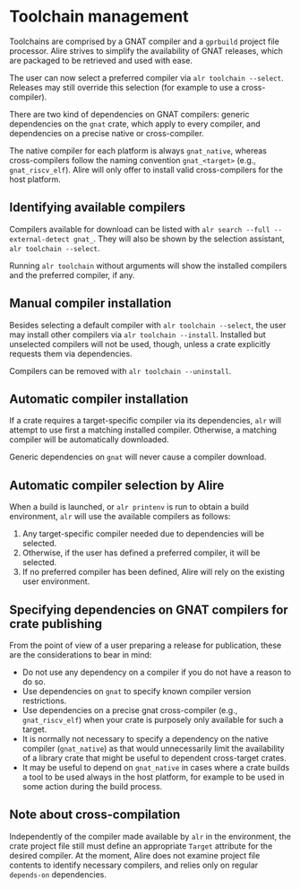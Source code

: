 # Toolchain management

Toolchains are comprised by a GNAT compiler and a `gprbuild` project file
processor. Alire strives to simplify the availability of GNAT releases, which
are packaged to be retrieved and used with ease. 

The user can now select a preferred compiler via `alr toolchain --select`.
Releases may still override this selection (for example to use a
cross-compiler).  

There are two kind of dependencies on GNAT compilers: generic dependencies on
the `gnat` crate, which apply to every compiler, and dependencies on a precise
native or cross-compiler.

The native compiler for each platform is always `gnat_native`, whereas
cross-compilers follow the naming convention `gnat_<target>` (e.g.,
`gnat_riscv_elf`). Alire will only offer to install valid cross-compilers for
the host platform.

## Identifying available compilers

Compilers available for download can be listed with `alr search --full
--external-detect gnat_`. They will also be shown by the selection assistant,
`alr toolchain --select`.

Running `alr toolchain` without arguments will show the installed compilers and
the preferred compiler, if any.

## Manual compiler installation

Besides selecting a default compiler with `alr toolchain --select`, the user
may install other compilers via `alr toolchain --install`. Installed but
unselected compilers will not be used, though, unless a crate explicitly
requests them via dependencies.

Compilers can be removed with `alr toolchain --uninstall`.

## Automatic compiler installation

If a crate requires a target-specific compiler via its dependencies, `alr` will
attempt to use first a matching installed compiler. Otherwise, a matching
compiler will be automatically downloaded.

Generic dependencies on `gnat` will never cause a compiler download.

## Automatic compiler selection by Alire

When a build is launched, or `alr printenv` is run to obtain a build environment,
`alr` will use the available compilers as follows:

1. Any target-specific compiler needed due to dependencies will be
selected.
1. Otherwise, if the user has defined a preferred compiler, it will be
selected.
1. If no preferred compiler has been defined, Alire will rely on the existing
user environment.

## Specifying dependencies on GNAT compilers for crate publishing

From the point of view of a user preparing a release for publication, these
are the considerations to bear in mind:

- Do not use any dependency on a compiler if you do not have a reason to do so.
- Use dependencies on `gnat` to specify known compiler version restrictions.
- Use dependencies on a precise gnat cross-compiler (e.g., `gnat_riscv_elf`)
  when your crate is purposely only available for such a target.
- It is normally not necessary to specify a dependency on the native compiler
  (`gnat_native`) as that would unnecessarily limit the availability of a
  library crate that might be useful to dependent cross-target crates.
- It may be useful to depend on `gnat_native` in cases where a crate builds a
  tool to be used always in the host platform, for example to be used in some
  action during the build process.

## Note about cross-compilation

Independently of the compiler made available by `alr` in the environment, the
crate project file still must define an appropriate `Target` attribute for the
desired compiler. At the moment, Alire does not examine project file contents
to identify necessary compilers, and relies only on regular `depends-on`
dependencies.
